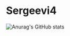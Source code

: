 # Sergeevi4

![Anurag's GitHub stats](https://github-readme-stats.vercel.app/api?username=anuraghazra&show_icons=true&theme=transparent)
